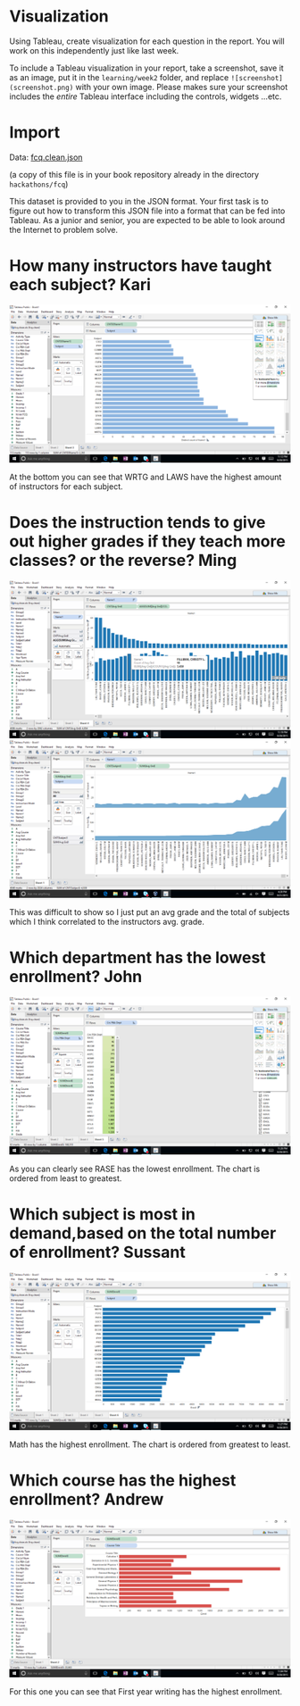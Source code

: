 # Visualization

Using Tableau, create visualization for each question in the report. You will
work on this independently just like last week.

To include a Tableau visualization in your report, take a screenshot, save it as an image,
put it in the `learning/week2` folder, and replace `![screenshot](screenshot.png)`  with
your own image. Please makes sure your screenshot includes the _entire_ Tableau interface
including the controls, widgets ...etc.

# Import

Data: [fcq.clean.json](https://github.com/bigdatahci2015/book/blob/master/hackathons/fcq/fcq.clean.json)

(a copy of this file is in your book repository already in the directory `hackathons/fcq`)

This dataset is provided to you in the JSON format. Your first task is to figure out
how to transform this JSON file into a format that can be fed into Tableau. As
a junior and senior, you are expected to be able to look around the Internet
to problem solve.

# How many instructors have taught each subject? Kari

![screenshot](karifcq.png)

At the bottom you can see that WRTG and LAWS have the highest amount of instructors for each subject.

# Does the instruction tends to give out higher grades if they teach more classes? or the reverse? Ming

![screenshot](mingfcq.png)
![screenshot](Mingfcq1.png)

This was difficult to show so I just put an avg grade and the total of subjects which I think correlated to the instructors avg. grade.



# Which department has the lowest enrollment? John

![screenshot](johnfcq.png)

As you can clearly see RASE has the lowest enrollment. The chart is ordered from least to greatest.

# Which subject is most in demand,based on the total number of enrollment? Sussant

![screenshot](sussantfcq.png)

Math has the highest enrollment. The chart is ordered from greatest to least.

# Which course has the highest enrollment? Andrew

![screenshot](andrewfcq.png)

For this one you can see that First year writing has the highest enrollment.
